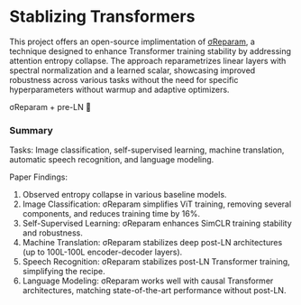 # Stablizing Transformers

This project offers an open-source implimentation of [σReparam](https://arxiv.org/pdf/2303.06296.pdf), a technique designed to enhance Transformer training stability by addressing attention entropy collapse. The approach reparametrizes linear layers with spectral normalization and a learned scalar, showcasing improved robustness across various tasks without the need for specific hyperparameters without warmup and adaptive optimizers.

σReparam + pre-LN 💯


### Summary
Tasks: Image classification, self-supervised learning, machine translation, automatic speech recognition, and language modeling.

Paper Findings:

1. Observed entropy collapse in various baseline models.
2. Image Classification: σReparam simplifies ViT training, removing several components, and reduces training time by 16%.
3. Self-Supervised Learning: σReparam enhances SimCLR training stability and robustness.
4. Machine Translation: σReparam stabilizes deep post-LN architectures (up to 100L-100L encoder-decoder layers).
5. Speech Recognition: σReparam stabilizes post-LN Transformer training, simplifying the recipe.
6. Language Modeling: σReparam works well with causal Transformer architectures, matching state-of-the-art performance without post-LN.
